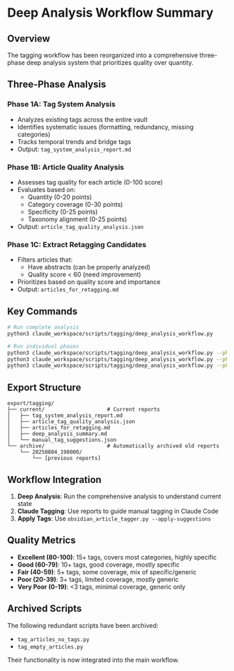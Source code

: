 # Deep Analysis Workflow Summary

## Overview
The tagging workflow has been reorganized into a comprehensive three-phase deep analysis system that prioritizes quality over quantity.

## Three-Phase Analysis

### Phase 1A: Tag System Analysis
- Analyzes existing tags across the entire vault
- Identifies systematic issues (formatting, redundancy, missing categories)
- Tracks temporal trends and bridge tags
- Output: `tag_system_analysis_report.md`

### Phase 1B: Article Quality Analysis
- Assesses tag quality for each article (0-100 score)
- Evaluates based on:
  - Quantity (0-20 points)
  - Category coverage (0-30 points)
  - Specificity (0-25 points)
  - Taxonomy alignment (0-25 points)
- Output: `article_tag_quality_analysis.json`

### Phase 1C: Extract Retagging Candidates
- Filters articles that:
  - Have abstracts (can be properly analyzed)
  - Quality score < 60 (need improvement)
- Prioritizes based on quality score and importance
- Output: `articles_for_retagging.md`

## Key Commands

```bash
# Run complete analysis
python3 claude_workspace/scripts/tagging/deep_analysis_workflow.py

# Run individual phases
python3 claude_workspace/scripts/tagging/deep_analysis_workflow.py --phase 1a
python3 claude_workspace/scripts/tagging/deep_analysis_workflow.py --phase 1b
python3 claude_workspace/scripts/tagging/deep_analysis_workflow.py --phase 1c
```

## Export Structure

```
export/tagging/
├── current/                    # Current reports
│   ├── tag_system_analysis_report.md
│   ├── article_tag_quality_analysis.json
│   ├── articles_for_retagging.md
│   ├── deep_analysis_summary.md
│   └── manual_tag_suggestions.json
└── archive/                    # Automatically archived old reports
    └── 20250804_190000/
        └── [previous reports]
```

## Workflow Integration

1. **Deep Analysis**: Run the comprehensive analysis to understand current state
2. **Claude Tagging**: Use reports to guide manual tagging in Claude Code
3. **Apply Tags**: Use `obsidian_article_tagger.py --apply-suggestions`

## Quality Metrics

- **Excellent (80-100)**: 15+ tags, covers most categories, highly specific
- **Good (60-79)**: 10+ tags, good coverage, mostly specific
- **Fair (40-59)**: 5+ tags, some coverage, mix of specific/generic
- **Poor (20-39)**: 3+ tags, limited coverage, mostly generic
- **Very Poor (0-19)**: <3 tags, minimal coverage, generic only

## Archived Scripts

The following redundant scripts have been archived:
- `tag_articles_no_tags.py`
- `tag_empty_articles.py`

Their functionality is now integrated into the main workflow.